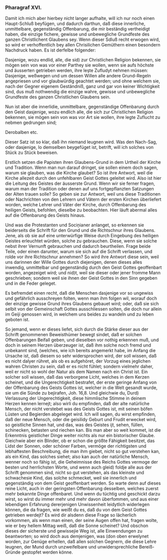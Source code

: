 
<!-- seite 105 -->

### Pharagraf XVI. ###

Damit ich mich aber hierbey nicht langer
aufhalte, will ich nur noch einen Haupt-Schluß beyfügen,<!-- seite 106 --><!-- content-0092.xml -->
und dadurch darthun, daß diese innerliche, unmittelbare,
gegenständig Offenbarung, die mir beständig
vertheidigt haben, die einzige fichere, gewisse und
unbewegliche Grundfeste des ganzen Christlichent
Glaubens sey. Wenn dieser Sdluß recht erwogen
wird, so wird er verhoffentlich bey allen Chrisilichen
Gemüthern einen besondern Nachdruck haben. Es ist
derfelbe folgender: 

Dasjenige, wozu endlid, alle, die sid) zur Christlichen
Religion bekennen, sie mögen sein von was vor einer
Parthey sie wollen, wenn sie aufs höchste und äusserten 
getrieben werden, ihre leşte Zufludyt nehmen
müssen: Dasjenige, weßwegen und um dessen Willen
alle andere Grund-Regeln angepriesen und vor glaubwürdig
geachtet werden; und ohne welchem sie, nach
der Gegner eigenem Geständniß, ganz und gar von keiner
Wichtigkeit sind, dus muß nothwendig die einzige
wahre, gewisse und unbewegliche Grundfeste des ganzen
Christlichen Glaubens sein.

Nun ist aber die innerlidie, unmittelbare, gegenständige
Offenbarung durch den Geist dasjenige, wozu endlich
alle, die sich zur Christlichen Religion bekennen, sie
mögen sein von was vor Art sie wollen, ihre legte Zuflucht
zu nebmen gedrungen sind;

Derobalben etc.

Dieser Satz ist so klar, daß ihn niemand leugnen
wird. Was den Nach-Sag, oder dasjenige, lo demselben
beygefüget ist, betrift, will ich solches von Stück
zu Stück beweisen.

Erstlich setzen die Papisten ihren Glaubens-Grund
in dem Urtheil der Kirche und Tradition. Wenn man
nun darauf dringet, sie sollen einem doch sagen, warum
sie glauben, was die Kirche glaubet? So ist ihre
Antwort, weil die Kirche allezeit durch den unfehlbaren
Geist Gottes geleitet wird. Also ist hier die
Leitung des Geistes der äusserste Grund. Wenn<!-- seite 107 -->
wir sie ferner fragen, warum man der Tradition oder
denen auf uns fortgepflanzten Satzungen der Alten
trauen solle? So geben sie zur Antwort, weil uns diese
Traditionen oder Nachrichten von den Lehrern und
Vätern der ersten Kirchen überliefert worden, welche
Lehrer und Väter der Kirche, durch Offenbarung
des heiligen Geists, befohlen, dieselbe zu beobachten.
Hier läuft abermal alles auf die Offenbarung
des Geists hinaus.

Und was die Protestanten und Sociņianer anlanget,
so erkennen sie beiderseits die Schrift für den
Grund und die Richtschnur ihres Glaubens. Jene, als
ob sie auf eine unterwürfige Weise durch Eingebung des
heiligen Geistes erleuchtet würden, solche zu gebrauchen.
Diese, wenn sie solche nebst ihrer Vernunft gebrauchen
und dadurch beurtheilen. Frage beide Teile,
oder einen darunter, warum sie sich auf die Schrift
verlassen, und rolde vor ihre Richtschnur annehmen?
So wird ihre Antwort diese sein, weil uns darinnen
der Wille Gottes durch diejenigen, denen dieses
alles inwendig, unmittelbar und gegenständig
durch den Geist Gottes geoffenbart worden, angezeiget
wird; und nid)t, weil sie dieser oder jener
fromme Mann geschrieben; sondern weil sie ihnen der
Geist Gottes in den Sinn gegeben und in die Feder
geleget.

Es befremdet einen recht, daß die Menschen dasjenige
vor so ungewiss und gefährlich ausschreyen folten,
wenn man ihm folgen wil, worauf doch der einzige gewisse
Grund ihres Glaubens gebauet wird; oder, daß
sie sich selbit von der Gemeinschaft Gottes ausschliessen
solten, die doch nur allein im Geiji genossen wird, in welchem
uns beides zu wandeln und zu leben geboten ist.

So jemand, wenn er dieses liefet, sich durch die
Stärke dieser aus der Schrift genommenen Beweisthümer
bewegt sindet, daß er solchen Offenbarungen<!-- seite 108 -->
Beifall geben, und dieselben vor nothig erkennen muß,
und doch in seinem Herzen überzeuger ist, daß ihm solche
noch fremd und unbekannt sind, (welches, wie ich bereits
angemerkt habe, im Anfang die Ursache ist, daß diesem
so sehr widersprochen wird, der soll wissen, daß es nicht
dalyer rühret, als ob es aufgehöret, der Vorzug eines
jeglichen wahren Christen zu sein, daß er es nicht fühlet;
sondern vielmehr daher, weil er nicht so wohl der Natur
als dem Namen nach ein Christ ist. Ein solcher soll
wissen, daß das verborgene Licht, welches in dem
Kerzen scheinet, und die Ungerechtigkeit bestrafet, der
erste geringe Anfang von der Offenbarung des Geists
Gottes ist, welcher in die Welt gesandt wurde, sie um
die Sünde zu bejirafen, Joh. 16,8. Und gleichwie
du, Durd) Verlassung der Ungerechtigkeit, diese himmlische
Stimme in deinem Herzen kennen lernejt; also
wirli du empfinden, daß der alte natürliche Mensch, der
nicht verstebet was des Geists Gottes ist, mit seinen
böfen Lüsten und Begierden abgeleget wird. Ich will
sagen, du wirst empfinden, daß der neue Mensch, oder
die geisilidy Geburt und Frudit erwecket wird, so geistliche
Sinnen hat, und das, was des Geistes ijt, sehen,
füllen, schinecken, betasten und riechen kan. Bis man
aber so weit kommet, ist die Erkenntnis geistlicher Dinge
weiter nichts als nur ein bistorischer Glaube. Gieichwie
aber ein Blinder, ob er schon die größte Fähigkeit
besitzet, das Lidst der Sonnen, oder schöner Farben,
vermöge der richtigsten und lebhaftesten Beschreibung,
die man ihm giebet, nicht so gut verstehen kan, als ein
Kind, das solches siehet; also kan auch der natürliche
Mensch, wenner noch so fähig ist, die Geheimnisse des
Reichs Gottes vermoge der besten und herrlichsten
Worte, und wenn auch gleid) foldje alle aus der Schrift
genommen sind, nicht so gut verstehen, als das kleinste
und schwachesie Kind, das solche schmecket, weil sie innerlich
und gegenständig von dem Geist geoffenbart
werden.<!-- seite 109 --><!-- content-0095.xml -->
So warte denn auf dieses reine Licht, auch in der geringsten
Offenbarung desselben, welches zuerst mehr
bekannte Dinge offenbaret. Und wenn du tüchtig und
geschickt darzu wirst, so wirst du immer mehr und mehr
davon überfommen, und aus einer lebendigen Erfahrung
dererjenigen Unwissenheit leidytlich widerlegen
können, die da fragen, wie weißt du es, daß du von dem
Geist Gottes getrieben werdejt? Es wird dir alsdenn
diese Frage so lächerlich vorkommen, als wenn man einen,
der seine Augen offen hat, fragen wolte, wie er bey
hellem Mittag weiß, daß die Sonne scheinet? Und obschon
dieses der sicherste und gewissejie Weg ist, alle
Einwendungen zu beantworten; so wird doch aus demjenigen,
was (don oben erwelynet worden, zur Genüge
erhellen, daß allen solchen Gegnern, die diese Lehre leugnen,
der Mund durch unzweifelbare und unwidersprechliche
Bereiß-Gründe gestopfet werden könne.


